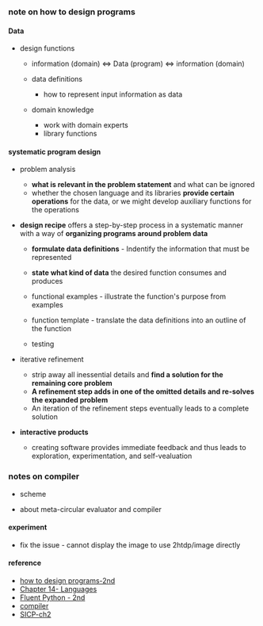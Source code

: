 
### note on how to design programs 

#### Data  
* design functions  
    - information (domain)  <=>  Data  (program)  <=> information (domain)

    - data definitions  
        + how to represent input information as data  

    - domain knowledge  
        + work with domain experts 
        + library functions  

#### systematic program design  
* problem analysis 
    - **what is relevant in the problem statement** and what can be ignored 
    - whether the chosen language and its libraries **provide certain operations** for the data, or we might develop auxiliary functions for the operations


* **design recipe**  offers a step-by-step process  in a systematic manner  
  with a way of **organizing programs around problem data**  
    - **formulate data definitions** - Indentify the information that must be represented  
    - **state what kind of data** the desired function consumes and produces  
    
    - functional examples - illustrate the function's purpose from examples  
    
    - function template - translate the data definitions into an outline of the function  
    
    - testing

* iterative refinement  
    - strip away all inessential details and **find a solution for  the remaining core problem**   
    - **A refinement step adds in one of the omitted details and re-solves the expanded problem**  
    - An iteration of the refinement steps eventually leads to a complete solution  



* **interactive products** 
    - creating software provides immediate feedback and  thus leads to exploration,
experimentation, and self-vealuation


### notes on compiler  
* scheme 
  
* about meta-circular evaluator and compiler 


#### experiment  
* fix the issue - cannot display the image to use 2htdp/image directly 

#### reference
* [how to design programs-2nd](https://htdp.org/2018-01-06/Book/index.html) 
* [Chapter 14- Languages](http://www.catb.org/~esr/writings/taoup/html/ch14s04.html#c_lang)
* [Fluent Python - 2nd](https://learning-oreilly-com.easyaccess1.lib.cuhk.edu.hk/library/view/fluent-python-2nd/9781492056348/?ar=)
* [compiler](http://composingprograms.com/pages/31-introduction.html#programming-languages) 
* [SICP-ch2](http://sarabander.github.io/sicp/html/Chapter-2.xhtml#Chapter-2)

